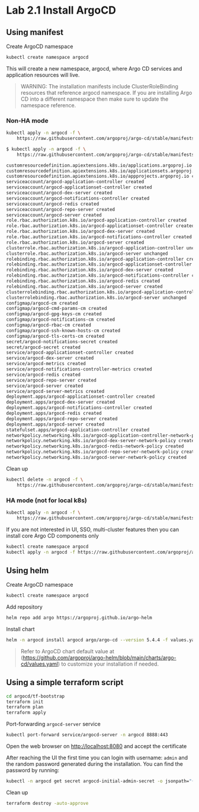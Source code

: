 # Lab 2.1 Install ArgoCD

## Using manifest

Create ArgoCD namespace

```sh
kubectl create namespace argocd
```

This will create a new namespace, argocd, where Argo CD services and application resources will live.

> WARNING: The installation manifests include ClusterRoleBinding resources that reference argocd namespace. If you are installing Argo CD into a different namespace then make sure to update the namespace reference.

### Non-HA mode

```sh
kubectl apply -n argocd -f \
    https://raw.githubusercontent.com/argoproj/argo-cd/stable/manifests/install.yaml
```

```sh
$ kubectl apply -n argocd -f \
    https://raw.githubusercontent.com/argoproj/argo-cd/stable/manifests/install.yaml

customresourcedefinition.apiextensions.k8s.io/applications.argoproj.io created
customresourcedefinition.apiextensions.k8s.io/applicationsets.argoproj.io created
customresourcedefinition.apiextensions.k8s.io/appprojects.argoproj.io created
serviceaccount/argocd-application-controller created
serviceaccount/argocd-applicationset-controller created
serviceaccount/argocd-dex-server created
serviceaccount/argocd-notifications-controller created
serviceaccount/argocd-redis created
serviceaccount/argocd-repo-server created
serviceaccount/argocd-server created
role.rbac.authorization.k8s.io/argocd-application-controller created
role.rbac.authorization.k8s.io/argocd-applicationset-controller created
role.rbac.authorization.k8s.io/argocd-dex-server created
role.rbac.authorization.k8s.io/argocd-notifications-controller created
role.rbac.authorization.k8s.io/argocd-server created
clusterrole.rbac.authorization.k8s.io/argocd-application-controller unchanged
clusterrole.rbac.authorization.k8s.io/argocd-server unchanged
rolebinding.rbac.authorization.k8s.io/argocd-application-controller created
rolebinding.rbac.authorization.k8s.io/argocd-applicationset-controller created
rolebinding.rbac.authorization.k8s.io/argocd-dex-server created
rolebinding.rbac.authorization.k8s.io/argocd-notifications-controller created
rolebinding.rbac.authorization.k8s.io/argocd-redis created
rolebinding.rbac.authorization.k8s.io/argocd-server created
clusterrolebinding.rbac.authorization.k8s.io/argocd-application-controller unchanged
clusterrolebinding.rbac.authorization.k8s.io/argocd-server unchanged
configmap/argocd-cm created
configmap/argocd-cmd-params-cm created
configmap/argocd-gpg-keys-cm created
configmap/argocd-notifications-cm created
configmap/argocd-rbac-cm created
configmap/argocd-ssh-known-hosts-cm created
configmap/argocd-tls-certs-cm created
secret/argocd-notifications-secret created
secret/argocd-secret created
service/argocd-applicationset-controller created
service/argocd-dex-server created
service/argocd-metrics created
service/argocd-notifications-controller-metrics created
service/argocd-redis created
service/argocd-repo-server created
service/argocd-server created
service/argocd-server-metrics created
deployment.apps/argocd-applicationset-controller created
deployment.apps/argocd-dex-server created
deployment.apps/argocd-notifications-controller created
deployment.apps/argocd-redis created
deployment.apps/argocd-repo-server created
deployment.apps/argocd-server created
statefulset.apps/argocd-application-controller created
networkpolicy.networking.k8s.io/argocd-application-controller-network-policy created
networkpolicy.networking.k8s.io/argocd-dex-server-network-policy created
networkpolicy.networking.k8s.io/argocd-redis-network-policy created
networkpolicy.networking.k8s.io/argocd-repo-server-network-policy created
networkpolicy.networking.k8s.io/argocd-server-network-policy created
```

Clean up

```sh
kubectl delete -n argocd -f \
    https://raw.githubusercontent.com/argoproj/argo-cd/stable/manifests/install.yaml
```

### HA mode (not for local k8s)

```sh
kubectl apply -n argocd -f \
    https://raw.githubusercontent.com/argoproj/argo-cd/stable/manifests/ha/install.yaml
```

If you are not interested in UI, SSO, multi-cluster features then you can install core Argo CD components only

```sh
kubectl create namespace argocd
kubectl apply -n argocd -f https://raw.githubusercontent.com/argoproj/argo-cd/stable/manifests/core-install.yaml
```

## Using helm

Create ArgoCD namespace

```sh
kubectl create namespace argocd
```

Add repository

```sh
helm repo add argo https://argoproj.github.io/argo-helm
```

Install chart

```sh
helm -n argocd install argocd argo/argo-cd --version 5.4.4 -f values.yaml

```

> Refer to ArgoCD chart default value at (<https://github.com/argoproj/argo-helm/blob/main/charts/argo-cd/values.yaml>) to customize your installation if needed.

## Using a simple terraform script

```sh
cd argocd/tf-bootstrap
terraform init
terraform plan
terraform apply
```

Port-forwarding `argocd-server` service

```sh
kubectl port-forward service/argocd-server -n argocd 8888:443
```

Open the web browser on <http://localhost:8080> and accept the certificate

After reaching the UI the first time you can login with username: `admin` and the random password generated during the installation. You can find the password by running:

```sh
kubectl -n argocd get secret argocd-initial-admin-secret -o jsonpath="{.data.password}" | base64 -d
```

Clean up

```sh
terraform destroy -auto-approve
```
